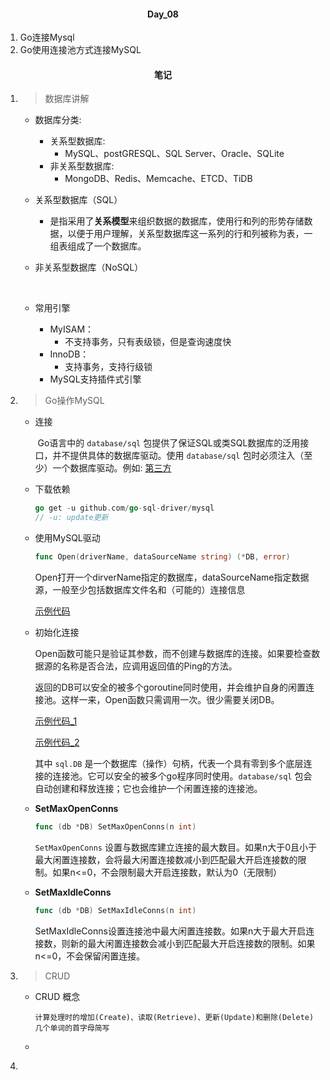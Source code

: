 #### <center>Day_08</center>

1. Go连接Mysql
2. Go使用连接池方式连接MySQL

#### <center>笔记</center>
1. > 数据库讲解
  
    - 数据库分类:
   
      - 关系型数据库:
        - MySQL、postGRESQL、SQL Server、Oracle、SQLite
      - 非关系型数据库:
        - MongoDB、Redis、Memcache、ETCD、TiDB
      
    - 关系型数据库（SQL）
   
      - 是指采用了**关系模型**来组织数据的数据库，使用行和列的形势存储数据，以便于用户理解，关系型数据库这一系列的行和列被称为表，一组表组成了一个数据库。
   
    - 非关系型数据库（NoSQL）
   
      ​	
   
    - 常用引擎
   
      - MyISAM：
        - 不支持事务，只有表级锁，但是查询速度快
      - InnoDB：
        - 支持事务，支持行级锁
      - MySQL支持插件式引擎
   
2. > Go操作MySQL

    - 连接

      ​	Go语言中的 `database/sql` 包提供了保证SQL或类SQL数据库的泛用接口，并不提供具体的数据库驱动。使用 `database/sql` 包时必须注入（至少）一个数据库驱动。例如: [第三方](https://github.com/go-sql-driver/mysql)

    - 下载依赖

      ```go
      go get -u github.com/go-sql-driver/mysql
      // -u: update更新
      ```
    - 使用MySQL驱动

      ```go
      func Open(driverName, dataSourceName string) (*DB, error)
      ```
    
      Open打开一个dirverName指定的数据库，dataSourceName指定数据源，一般至少包括数据库文件名和（可能的）连接信息

      [示例代码](https://github.com/Smurfs-LYQ/Go_Learn/blob/master/Day_09/01_MySQL/main.go)

    - 初始化连接

      Open函数可能只是验证其参数，而不创建与数据库的连接。如果要检查数据源的名称是否合法，应调用返回值的Ping的方法。

      返回的DB可以安全的被多个goroutine同时使用，并会维护自身的闲置连接池。这样一来，Open函数只需调用一次。很少需要关闭DB。

      [示例代码_1](https://github.com/Smurfs-LYQ/Go_Learn/blob/master/Day_09/01_MySQL/main.go)

      [示例代码_2](https://github.com/Smurfs-LYQ/Go_Learn/blob/master/Day_09/02_MySQL/main.go)

      其中 `sql.DB` 是一个数据库（操作）句柄，代表一个具有零到多个底层连接的连接池。它可以安全的被多个go程序同时使用。`database/sql` 包会自动创建和释放连接；它也会维护一个闲置连接的连接池。

    - **SetMaxOpenConns**

      ```go
      func (db *DB) SetMaxOpenConns(n int)
      ```
    
      `SetMaxOpenConns` 设置与数据库建立连接的最大数目。如果n大于0且小于最大闲置连接数，会将最大闲置连接数减小到匹配最大开启连接数的限制。如果n<=0，不会限制最大开启连接数，默认为0（无限制）

    - **SetMaxIdleConns**

      ```go
      func (db *DB) SetMaxIdleConns(n int)
      ```
    
      SetMaxIdleConns设置连接池中最大闲置连接数。如果n大于最大开启连接数，则新的最大闲置连接数会减小到匹配最大开启连接数的限制。如果n<=0，不会保留闲置连接。

3. > CRUD

    - CRUD 概念
      ```
      计算处理时的增加(Create)、读取(Retrieve)、更新(Update)和删除(Delete)几个单词的首字母简写
      ```
    - 
4. > 